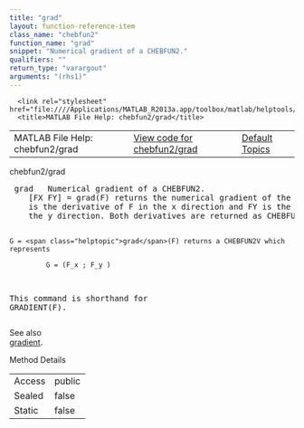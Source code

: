 ```yaml
---
title: "grad"
layout: function-reference-item
class_name: "chebfun2"
function_name: "grad"
snippet: "Numerical gradient of a CHEBFUN2."
qualifiers: ""
return_type: "varargout"
arguments: "(rhs1)"
---
```


<html>
   <head>
      <meta http-equiv="Content-Type" content="text/html; charset=utf-8">
   
      <link rel="stylesheet" href="file:////Applications/MATLAB_R2013a.app/toolbox/matlab/helptools/private/helpwin.css">
      <title>MATLAB File Help: chebfun2/grad</title>
   </head>
   <body>
      <!--Single-page help-->
      <table border="0" cellspacing="0" width="100%">
         <tr class="subheader">
            <td class="headertitle">MATLAB File Help: chebfun2/grad</td>
            <td class="subheader-left"><a href="matlab:edit chebfun2/grad">View code for chebfun2/grad</a></td>
            <td class="subheader-right"><a href="matlab:helpwin">Default Topics</a></td>
         </tr>
      </table>
      <div class="title">chebfun2/grad</div>
      <div class="helptext"><pre><!--helptext --> <span class="helptopic">grad</span>   Numerical gradient of a CHEBFUN2.
    [FX FY] = <span class="helptopic">grad</span>(F) returns the numerical gradient of the CHEBFUN2 F, where FX
    is the derivative of F in the x direction and FY is the derivative of F in
    the y direction. Both derivatives are returned as CHEBFUN2 objects.
 
    G = <span class="helptopic">grad</span>(F) returns a CHEBFUN2V which represents
 
             G = (F_x ; F_y )
 
   This command is shorthand for GRADIENT(F).</pre></div><!--after help --><!--seeAlso--><div class="footerlinktitle">See also</div><div class="footerlink"> <a href="matlab:helpwin chebfun2/gradient">gradient</a>.
</div>
      <!--Method-->
      <div class="sectiontitle">Method Details</div>
      <table class="class-details">
         <tr>
            <td class="class-detail-label">Access</td>
            <td>public</td>
         </tr>
         <tr>
            <td class="class-detail-label">Sealed</td>
            <td>false</td>
         </tr>
         <tr>
            <td class="class-detail-label">Static</td>
            <td>false</td>
         </tr>
      </table>
   </body>
</html>
